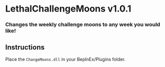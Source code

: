 # LethalChallengeMoons v1.0.1
### Changes the weekly challenge moons to any week you would like!

## Instructions
Place the ```ChangeMoons.dll``` in your BepInEx/Plugins folder.
